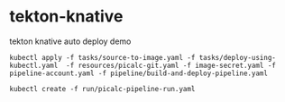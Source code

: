 # tekton-knative
tekton knative auto deploy demo

```
kubectl apply -f tasks/source-to-image.yaml -f tasks/deploy-using-kubectl.yaml  -f resources/picalc-git.yaml -f image-secret.yaml -f pipeline-account.yaml -f pipeline/build-and-deploy-pipeline.yaml
```

```
kubectl create -f run/picalc-pipeline-run.yaml
```